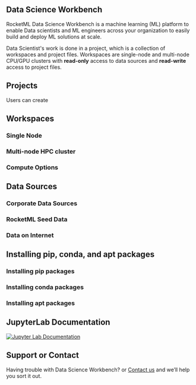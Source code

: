 ## Data Science Workbench

RocketML Data Science Workbench is a machine learning (ML) platform to enable Data scientists and ML engineers across your organization to easily build and deploy ML solutions at scale. 

Data Scientist's work is done in a project, which is a collection of workspaces and project files. Workspaces are single-node and multi-node CPU/GPU clusters with **read-only** access to data sources and **read-write** access to project files.

## Projects

Users can create 

## Workspaces

### Single Node

### Multi-node HPC cluster

### Compute Options

## Data Sources

### Corporate Data Sources

### RocketML Seed Data

### Data on Internet

## Installing pip, conda, and apt packages

### Installing pip packages

### Installing conda packages

### Installing apt packages

## JupyterLab Documentation
[![Jupyter Lab Documentation](http://img.youtube.com/vi/y30fs6kg6fc/0.jpg)](https://www.youtube.com/playlist?list=PLUrHeD2K9CmlEvyGGgZXDf_u31MvLB_Lg "Jupyter Lab Documentation")
## Support or Contact

Having trouble with Data Science Workbench? or [Contact us](email:info@rocketml.net) and we’ll help you sort it out.

